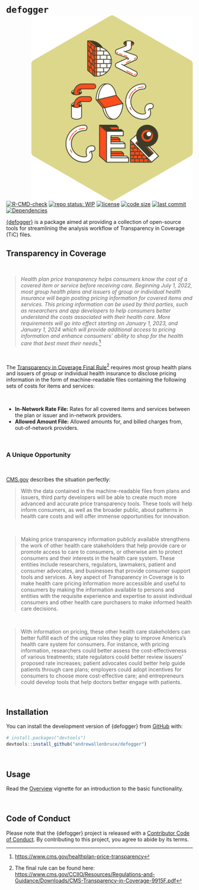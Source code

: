 
<!-- README.md is generated from README.Rmd. Please edit that file -->

# `defogger` <a href="https://andrewallenbruce.github.io/defogger/"><img src="man/figures/logo.svg" align="right" height="500"/></a>

<!-- badges: start -->

[![R-CMD-check](https://github.com/andrewallenbruce/defogger/actions/workflows/R-CMD-check.yaml/badge.svg)](https://github.com/andrewallenbruce/defogger/actions/workflows/R-CMD-check.yaml)
[![repo status:
WIP](https://www.repostatus.org/badges/latest/wip.svg)](https://www.repostatus.org/#wip)
[![license](https://img.shields.io/github/license/mashape/apistatus.svg)](https://choosealicense.com/licenses/mit/)
[![code
size](https://img.shields.io/github/languages/code-size/andrewallenbruce/defogger.svg)](https://github.com/andrewallenbruce/defogger)
[![last
commit](https://img.shields.io/github/last-commit/andrewallenbruce/defogger.svg)](https://github.com/andrewallenbruce/defogger/commits/main)
[![Dependencies](https://tinyverse.netlify.com/badge/defogger)](https://cran.r-project.org/package=defogger)

<!-- badges: end -->

[{defogger}](https://github.com/andrewallenbruce/defogger/) is a package
aimed at providing a collection of open-source tools for streamlining
the analysis workflow of Transparency in Coverage (TiC) files.

## Transparency in Coverage

<br>

> *Health plan price transparency helps consumers know the cost of a
> covered item or service before receiving care. Beginning July 1, 2022,
> most group health plans and issuers of group or individual health
> insurance will begin posting pricing information for covered items and
> services. This pricing information can be used by third parties, such
> as researchers and app developers to help consumers better understand
> the costs associated with their health care. More requirements will go
> into effect starting on January 1, 2023, and January 1, 2024 which
> will provide additional access to pricing information and enhance
> consumers’ ability to shop for the health care that best meet their
> needs.*[^1]

<br>

The [Transparency in Coverage Final
Rule](https://www.cms.gov/newsroom/fact-sheets/transparency-coverage-final-rule-fact-sheet-cms-9915-f)[^2]
requires most group health plans and issuers of group or individual
health insurance to disclose pricing information in the form of
machine-readable files containing the following sets of costs for items
and services:

<br>

-   **In-Network Rate File:** Rates for all covered items and services
    between the plan or issuer and in-network providers.
-   **Allowed Amount File:** Allowed amounts for, and billed charges
    from, out-of-network providers.

<br>

### A Unique Opportunity

<br>

[CMS.gov](https://www.cms.gov/) describes the situation perfectly:

> With the data contained in the machine-readable files from plans and
> issuers, third party developers will be able to create much more
> advanced and accurate price transparency tools. These tools will help
> inform consumers, as well as the broader public, about patterns in
> health care costs and will offer immense opportunities for innovation.

<br>

> Making price transparency information publicly available strengthens
> the work of other health care stakeholders that help provide care or
> promote access to care to consumers, or otherwise aim to protect
> consumers and their interests in the health care system. These
> entities include researchers, regulators, lawmakers, patient and
> consumer advocates, and businesses that provide consumer support tools
> and services. A key aspect of Transparency in Coverage is to make
> health care pricing information more accessible and useful to
> consumers by making the information available to persons and entities
> with the requisite experience and expertise to assist individual
> consumers and other health care purchasers to make informed health
> care decisions.

<br>

> With information on pricing, these other health care stakeholders can
> better fulfill each of the unique roles they play to improve America’s
> health care system for consumers. For instance, with pricing
> information, researchers could better assess the cost-effectiveness of
> various treatments; state regulators could better review issuers’
> proposed rate increases; patient advocates could better help guide
> patients through care plans; employers could adopt incentives for
> consumers to choose more cost-effective care; and entrepreneurs could
> develop tools that help doctors better engage with patients.

<br>

## Installation

You can install the development version of {defogger} from
[GitHub](https://github.com/) with:

``` r
# install.packages("devtools")
devtools::install_github("andrewallenbruce/defogger")
```

<br>

## Usage

Read the [Overview](articles/defogger.html) vignette for an introduction
to the basic functionality.

<br>

## Code of Conduct

Please note that the {defogger} project is released with a [Contributor
Code of
Conduct](https://andrewallenbruce.github.io/defogger/CODE_OF_CONDUCT.html).
By contributing to this project, you agree to abide by its terms.

[^1]: <https://www.cms.gov/healthplan-price-transparency>

[^2]: The final rule can be found here:
    <https://www.cms.gov/CCIIO/Resources/Regulations-and-Guidance/Downloads/CMS-Transparency-in-Coverage-9915F.pdf>
